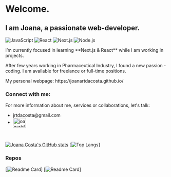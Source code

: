 <h1>Welcome.</h1>
<h2>I am Joana, a passionate web-developer.</h2>

![JavaScript](https://img.shields.io/badge/JavaScript-F7DF1E?style=for-the-badge&logo=javascript&logoColor=black)
![React](https://img.shields.io/badge/React-61DAFB?style=for-the-badge&logo=react&logoColor=black)
![Next.js](https://img.shields.io/badge/Next.js-000000?style=for-the-badge&logo=next.js&logoColor=white)
![Node.js](https://img.shields.io/badge/Node.js-43853D?style=for-the-badge&logo=node.js&logoColor=white)

<p>I’m currently focused in learning **Next.js & React** while I am working in projects.</p>




<p>After few years working in Pharmaceutical Industry, I found a new passion - coding. I am available for freelance or full-time positions.</p>
<p>My personal webpage: https://joanartdacosta.github.io/</p>

<div align="left">
<h3>Connect with me:</h3>
<p>For more information about me, services or collaborations, let's talk: </p>
  <ul>
    <li>jrtdacosta@gmail.com</li>
<li>
<a href="https://linkedin.com/in/joanartdacosta" target="blank"><img align="center" src="https://raw.githubusercontent.com/rahuldkjain/github-profile-readme-generator/master/src/images/icons/Social/linked-in-alt.svg" alt="joanartdacosta" height="30" width="40" /></a>
</li>
  </ul>
</div>
</br>




[![Joana Costa's GitHub stats](https://github-readme-stats.vercel.app/api?username=joanartdacosta&show_icons=true&theme=nord)](https://github.com/anuraghazra/github-readme-stats)
[![Top Langs](https://github-readme-stats.vercel.app/api/top-langs/?username=joanartdacosta&theme=nord)]

### Repos

[![Readme Card](https://github-readme-stats.vercel.app/api/pin/?username=Joanartdacosta&repo=Joanartdacosta.github.io)]
[![Readme Card](https://github-readme-stats.vercel.app/api/pin/?username=Joanartdacosta&repo=chalet)]
